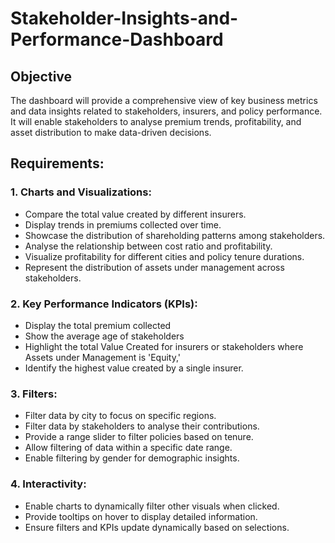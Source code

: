 # Stakeholder-Insights-and-Performance-Dashboard

## Objective
The dashboard will provide a comprehensive view of key business metrics and data insights related to stakeholders, insurers, and policy performance. It will enable stakeholders to analyse premium trends, profitability, and asset distribution to make data-driven decisions.

## Requirements:
### 1.	Charts and Visualizations:
* Compare the total value created by different insurers.
* Display trends in premiums collected over time.
* Showcase the distribution of shareholding patterns among stakeholders.
* Analyse the relationship between cost ratio and profitability.
* Visualize profitability for different cities and policy tenure durations.
* Represent the distribution of assets under management across stakeholders.
### 2.	Key Performance Indicators (KPIs):
* Display the total premium collected
* Show the average age of stakeholders
* Highlight the total Value Created for insurers or stakeholders where Assets under Management is 'Equity,'
* Identify the highest value created by a single insurer.
### 3.	Filters:
* Filter data by city to focus on specific regions.
* Filter data by stakeholders to analyse their contributions.
* Provide a range slider to filter policies based on tenure.
* Allow filtering of data within a specific date range.
* Enable filtering by gender for demographic insights.
### 4.	Interactivity:
* Enable charts to dynamically filter other visuals when clicked.
* Provide tooltips on hover to display detailed information.
* Ensure filters and KPIs update dynamically based on selections.
 
